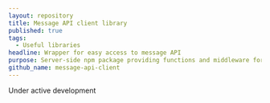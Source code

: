 ```yaml
---
layout: repository
title: Message API client library
published: true
tags:
  - Useful libraries
headline: Wrapper for easy access to message API
purpose: Server-side npm package providing functions and middleware for easily using the message-api.
github_name: message-api-client
---
```

Under active development
